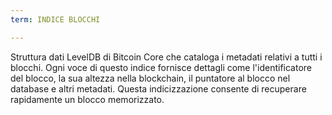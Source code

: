 ```yaml
---
term: INDICE BLOCCHI

---
```

Struttura dati LevelDB di Bitcoin Core che cataloga i metadati relativi a tutti i blocchi. Ogni voce di questo indice fornisce dettagli come l'identificatore del blocco, la sua altezza nella blockchain, il puntatore al blocco nel database e altri metadati. Questa indicizzazione consente di recuperare rapidamente un blocco memorizzato.